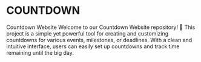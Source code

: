 # COUNTDOWN
Countdown Website  Welcome to our Countdown Website repository! 🎉  This project is a simple yet powerful tool for creating and customizing countdowns for various events, milestones, or deadlines. With a clean and intuitive interface, users can easily set up countdowns and track time remaining until the big day.
